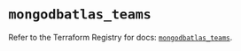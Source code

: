 # `mongodbatlas_teams`

Refer to the Terraform Registry for docs: [`mongodbatlas_teams`](https://registry.terraform.io/providers/mongodb/mongodbatlas/1.26.0/docs/resources/teams).
